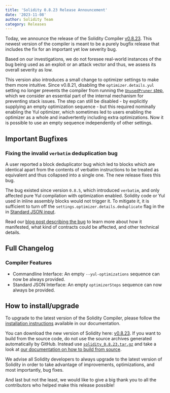 ```yaml
---
title: 'Solidity 0.8.23 Release Announcement'
date: '2023-11-08'
author: Solidity Team
category: Releases
---
```


Today, we announce the release of the Solidity Compiler [v0.8.23](https://github.com/ethereum/solidity/releases/tag/v0.8.23). This newest version of the compiler is meant to be a purely bugfix release that includes the fix for an important yet low severity bug.

Based on our investigations, we do not foresee real-world instances of the bug being used as an exploit or an attack vector and thus, we assess its overall severity as low.

This version also introduces a small change to optimizer settings to make them more intuitive.
Since v0.8.21, disabling the `optimizer.details.yul` setting no longer prevents the compiler from running the [`UnusedPruner` step](https://docs.soliditylang.org/en/v0.8.23/internals/optimizer.html#unused-pruner), which we consider an essential part of the internal mechanism for preventing stack issues.
The step can still be disabled - by explicitly supplying an empty optimization sequence - but this required nominally enabling the Yul optimizer, which sometimes led to users enabling the optimizer as a whole and inadvertently including extra optimizations.
Now it is possible to use an empty sequence independently of other settings.

## Important Bugfixes

### Fixing the invalid `verbatim` deduplication bug

A user reported a block deduplicator bug which led to blocks which are identical apart from the contents of verbatim instructions to be treated as equivalent and thus collapsed into a single one. The new release fixes this bug.

The bug existed since version `0.8.5`, which introduced `verbatim`, and only affected pure Yul compilation with optimization enabled. Solidity code or Yul used in inline assembly blocks would not trigger it. To mitigate it, it is sufficient to turn off the `settings.optimizer.details.deduplicate` flag in the in [Standard JSON input](https://docs.soliditylang.org/en/v0.8.23/using-the-compiler.html#input-description).

Read our [blog post describing the bug](https://blog.soliditylang.org/2023/11/08/verbatim-invalid-deduplication-bug/) to learn more about how it manifested, what kind of contracts could be affected, and other technical details.

## Full Changelog

### Compiler Features

 * Commandline Interface: An empty ``--yul-optimizations`` sequence can now be always provided.
 * Standard JSON Interface: An empty ``optimizerSteps`` sequence can now always be provided.

## How to install/upgrade

To upgrade to the latest version of the Solidity Compiler, please follow the [installation instructions](https://docs.soliditylang.org/en/v0.8.23/installing-solidity.html) available in our documentation.

You can download the new version of Solidity here: [v0.8.23](https://github.com/ethereum/solidity/releases/tag/v0.8.23). If you want to build from the source code, do not use the source archives generated automatically by GitHub. Instead use [`solidity_0.8.23.tar.gz`](https://github.com/ethereum/solidity/releases/download/v0.8.23/solidity_0.8.23.tar.gz) and take a look at [our documentation on how to build from source](https://docs.soliditylang.org/en/v0.8.23/installing-solidity.html#building-from-source).

We advise all Solidity developers to always upgrade to the latest version of Solidity in order to take advantage of improvements, optimizations, and most importantly, bug fixes.

And last but not the least, we would like to give a big thank you to all the contributors who helped make this release possible!
